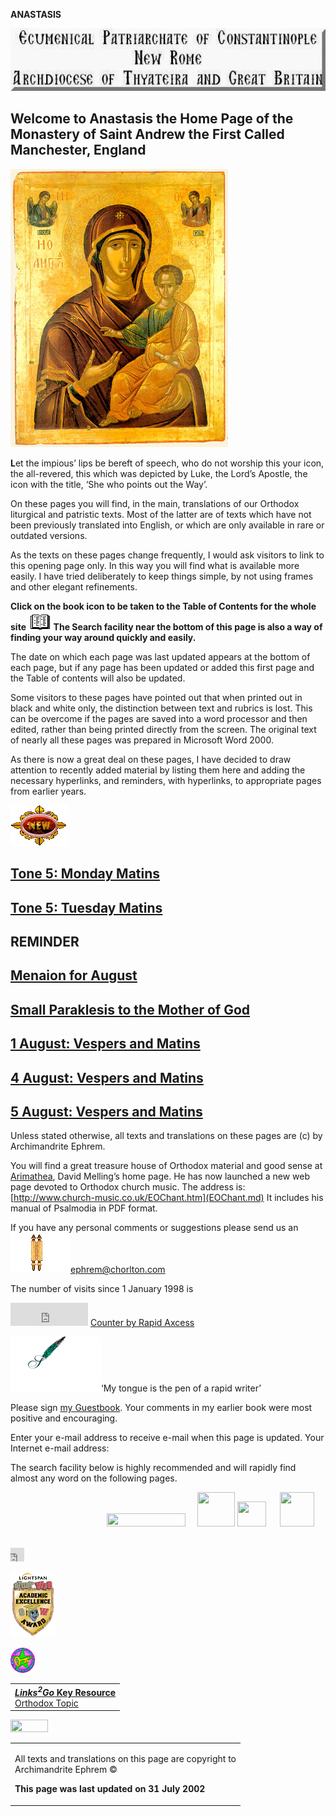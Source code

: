 **ANASTASIS**

<img src="Title04.gif" width="539" height="100" />

Welcome to Anastasis
the Home Page
of the Monastery of Saint Andrew the First Called
Manchester, England
-------------------------------------------------

<img src="Hodeg04.jpg" width="348" height="445" />

****L****et the impious’ lips be bereft of speech,
who do not worship this your icon, the all-revered,
this which was depicted
by Luke, the Lord’s Apostle,
the icon with the title,
‘She who points out the Way’.

On these pages you will find, in the main, translations of our Orthodox liturgical and patristic texts. Most of the latter are of texts which have not been previously translated into English, or which are only available in rare or outdated versions.

As the texts on these pages change frequently, I would ask visitors to link to this opening page only. In this way you will find what is available more easily. I have tried deliberately to keep things simple, by not using frames and other elegant refinements.

**Click on the book icon to be taken to the Table of Contents for the whole site [<img src="turnbook.gif" width="37" height="30" />](table_of_contents.md) The Search facility near the bottom of this page is also a way of finding your way around quickly and easily.**

The date on which each page was last updated appears at the bottom of each page, but if any page has been updated or added this first page and the Table of contents will also be updated.

Some visitors to these pages have pointed out that when printed out in black and white only, the distinction between text and rubrics is lost. This can be overcome if the pages are saved into a word processor and then edited, rather than being printed directly from the screen. The original text of nearly all these pages was prepared in Microsoft Word 2000.

As there is now a great deal on these pages, I have decided to draw attention to recently added material by listing them here and adding the necessary hyperlinks, and reminders, with hyperlinks, to appropriate pages from earlier years.

<img src="newCLR.gif" width="92" height="65" />

[Tone 5: Monday Matins](monday_matins4.md)
------------------------------------------

[Tone 5: Tuesday Matins](tuesday_matins4.md)
--------------------------------------------

<span style="TEXT-TRANSFORM: uppercase"> REMINDER </span>
---------------------------------------------------------

[Menaion for August](august.md)
-------------------------------

[Small Paraklesis to the Mother of God](lit-parak.md)
-----------------------------------------------------

[1 August: Vespers and Matins](1august.md)
------------------------------------------

[4 August: Vespers and Matins](4august.md)
------------------------------------------

[5 August: Vespers and Matins](5_august.md)
-------------------------------------------

Unless stated otherwise, all texts and translations on these pages are (c) by Archimandrite Ephrem.

You will find a great treasure house of Orthodox material and good sense at [Arimathea](arimathea.md), David Melling’s home page. He has now launched a new web page devoted to Orthodox church music. The address is: [http://www.church-music.co.uk/EOChant.htm](EOChant.md) It includes his manual of Psalmodia in PDF format.

If you have any personal comments or suggestions please send us an
<img src="mail42.gif" alt="mail42.gif (24435 bytes)" width="96" height="64" />[ephrem@chorlton.com](mailto:ephrem@studite.demon.co.uk)

The number of visits since 1 January 1998 is

[<embed src="http://www.rapidaxcess.com/cgi-bin/counter/count.pl?4158631" width="124" height="37" />](http://www.rapidaxcess.com)
[Counter by Rapid Axcess](http://www.rapidaxcess.com)

<img src="anisigntrans.GIF" alt="anisigntrans.GIF (24941 bytes)" width="145" height="88" />‘My tongue is the pen of a rapid writer’

Please sign [my Guestbook](http://www.guestbook.de/yasg.cgi?X=74251). Your comments in my earlier book were most positive and encouraging.

Enter your e-mail address to receive e-mail when this page is updated.
Your Internet e-mail address:

The search facility below is highly recommended and will rapidly find almost any word on the following pages.

<img src="http://sitesearch.hitbox.com/search/images/sbox_00.gif" width="4" height="1" />

<img src="http://sitesearch.hitbox.com/search/images/sbox_00.gif" width="8" height="1" />

<img src="http://sitesearch.hitbox.com/search/images/sbox_00.gif" width="13" height="1" />

<img src="http://sitesearch.hitbox.com/search/images/sbox_00.gif" width="35" height="1" />

<img src="http://sitesearch.hitbox.com/search/images/sbox_00.gif" width="19" height="1" />

<img src="http://sitesearch.hitbox.com/search/images/sbox_00.gif" width="1" height="1" />

<img src="http://sitesearch.hitbox.com/search/images/sbox_00.gif" width="46" height="1" />

<img src="http://sitesearch.hitbox.com/search/images/sbox_01_01.gif" width="126" height="21" />

<img src="http://sitesearch.hitbox.com/search/images/sbox_00.gif" width="1" height="21" />

<img src="http://sitesearch.hitbox.com/search/images/sbox_02_01.gif" width="2" height="26" />

<img src="http://sitesearch.hitbox.com/search/images/sbox_00.gif" width="1" height="26" />

<img src="http://sitesearch.hitbox.com/search/images/sbox_03_01.gif" width="60" height="55" />

<img src="http://sitesearch.hitbox.com/search/images/sbox_03_07.gif" width="46" height="40" />

<img src="http://sitesearch.hitbox.com/search/images/sbox_00.gif" width="1" height="40" />

<img src="http://sitesearch.hitbox.com/search/images/sbox_00.gif" width="1" height="15" />

<img src="http://sitesearch.hitbox.com/search/images/sbox_05_01.gif" width="4" height="43" />

<img src="http://sitesearch.hitbox.com/search/images/sbox_05_04.gif" width="55" height="55" />

<img src="http://sitesearch.hitbox.com/search/images/sbox_00.gif" width="1" height="43" />

<img src="http://sitesearch.hitbox.com/search/images/sbox_06_01.gif" width="25" height="12" />

<img src="http://sitesearch.hitbox.com/search/images/sbox_00.gif" width="1" height="12" />

[](http://uk.nedstat.net/viewstat.asp?name=ephcount)

<embed src="http://uk.nedstat.net/scripts/nedstat.dll?name=ephcount" width="22" height="22" />

[<img src="sw01_award.gif" width="73" height="104" />](http://www.studyweb.com/)

<img src="key.gif" alt="key.gif (7771 bytes)" width="39" height="40" />

<table>
<tbody>
<tr class="odd">
<td><a href="http://www.links2go.com/topic/Orthodox"><strong><em>Links<sup>2</sup>Go</em> Key Resource</strong><br />
Orthodox Topic</a></td>
</tr>
</tbody>
</table>

<img src="http://counter.digits.com/wc/-d/4/nisibis" width="60" height="20" />    

<table>
<colgroup>
<col width="100%" />
</colgroup>
<tbody>
<tr class="odd">
<td><p>All texts and translations on this page are copyright to<br />
Archimandrite Ephrem ©</p>
<p><strong>This page was last updated on 31 July 2002</strong></p></td>
</tr>
</tbody>
</table>


